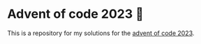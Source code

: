 # Advent of code 2023 :christmas_tree:
This is a repository for my solutions for the [advent of code 2023](https://adventofcode.com/2023).
